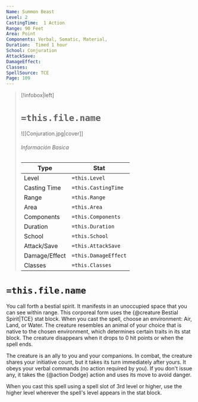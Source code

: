 ```yaml
---
Name: Summon Beast
Level: 2
CastingTime:  1 Action 
Range: 90 Feet
Area: Point
Components: Verbal, Somatic, Material, 
Duration:  Timed 1 hour
School: Conjuration
AttackSave: 
DamageEffect: 
Classes: 
SpellSource: TCE
Page: 109
---
```


>[!infobox|left]
># `=this.file.name`
>![[Conjuration.jpg|cover]]
> ###### Información Basica
> Type |  Stat |
> ---|---|
> Level | `=this.Level` |
> Casting Time | `=this.CastingTime` |
> Range | `=this.Range` |
> Area | `=this.Area` |
> Components | `=this.Components` |
> Duration | `=this.Duration` |
> School | `=this.School` |
> Attack/Save | `=this.AttackSave` |
> Damage/Effect | `=this.DamageEffect` |
> Classes | `=this.Classes` |

# `=this.file.name`
You call forth a bestial spirit. It manifests in an unoccupied space that you can see within range. This corporeal form uses the {@creature Bestial Spirit|TCE} stat block. When you cast the spell, choose an environment: Air, Land, or Water. The creature resembles an animal of your choice that is native to the chosen environment, which determines certain traits in its stat block. The creature disappears when it drops to 0 hit points or when the spell ends.

The creature is an ally to you and your companions. In combat, the creature shares your initiative count, but it takes its turn immediately after yours. It obeys your verbal commands (no action required by you). If you don&#x27;t issue any, it takes the {@action Dodge} action and uses its move to avoid danger.



 


 


When you cast this spell using a spell slot of 3rd level or higher, use the higher level wherever the spell&#x27;s level appears in the stat block. 
